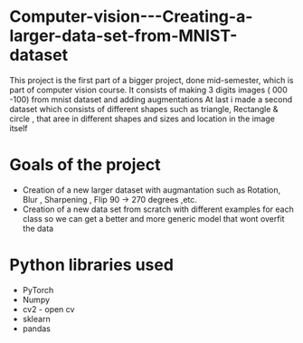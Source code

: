 # Computer-vision---Creating-a-larger-data-set-from-MNIST-dataset
This project is the first part of a bigger project, done mid-semester, which is part of computer vision course. It consists of making 3 digits images ( 000 -100) from mnist dataset and adding augmentations 
At last i made a second dataset which consists of different shapes such as triangle, Rectangle & circle , that aree in different shapes and sizes and location in the image itself
# Goals of the project 
* Creation of a new larger dataset with augmantation such as Rotation, Blur , Sharpening , Flip 90 -> 270 degrees ,etc.
* Creation of a new data set from scratch with different examples for each class so we can get a better and more generic model that wont overfit the data

# Python libraries used
* PyTorch
* Numpy
* cv2 - open cv
* sklearn
* pandas
